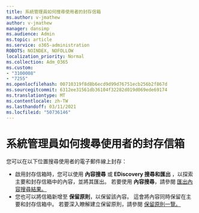 ```yaml
---
title: 系統管理員如何搜尋使用者的封存信箱
ms.author: v-jmathew
author: v-jmathew
manager: dansimp
ms.audience: Admin
ms.topic: article
ms.service: o365-administration
ROBOTS: NOINDEX, NOFOLLOW
localization_priority: Normal
ms.collection: Adm_O365
ms.custom:
- "3100008"
- "7255"
ms.openlocfilehash: 00710319f8d8b6ecd9d99d76751ecb256b2f867d
ms.sourcegitcommit: 6312ee31561db36104f32282d019d069ede69174
ms.translationtype: MT
ms.contentlocale: zh-TW
ms.lasthandoff: 03/11/2021
ms.locfileid: "50736146"
---
```

# <a name="how-admins-can-search-a-users-archive-mailbox"></a>系統管理員如何搜尋使用者的封存信箱

您可以在以下位置搜尋使用者的電子郵件線上封存：

* 啟用封存信箱時，您可以使用 **內容搜尋** 或 **EDiscovery 搜尋和匯出** ，以探索主要和封存信箱中的內容，並將其匯出。 若要使用 **內容搜尋**，請參閱 [匯出內容搜尋結果。](https://docs.microsoft.com/office365/securitycompliance/export-search-results)
* 您也可以將信箱新增至 **保留原則**，以保留該內容。 這會將內容同時保留在主要和封存信箱中。 若要深入瞭解建立保留原則，請參閱 [保留原則一覽。](https://docs.microsoft.com/office365/securitycompliance/retention-policies)
